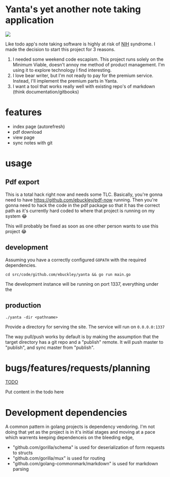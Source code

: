 # Yanta's yet another note taking application
![](https://media.giphy.com/media/wlEPdDuMQzSkE/giphy.gif)

Like todo app's note taking software is highly at risk of [NIH](https://en.wikipedia.org/wiki/Not_invented_here) syndrome. 
I made the decision to start this project for 3 reasons.

1. I needed some weekend code escapism. This project runs solely on the Minimum Viable, doesn't annoy me method of product management.  I'm using it to explore technology I find interesting.
2. I love bear writer, but I'm not ready to pay for the premium service. Instead, I'll implement the premium parts in Yanta.
3. I want a tool that works really well with existing repo's of markdown (think documentation/gitbooks)

# features
- index page (autorefresh)
- pdf download
- view page
- sync notes with git

# usage 
## Pdf export
This is a total hack right now and needs some TLC. Basically, you're gonna need to have https://github.com/ebuckley/pdf-now running. Then you're gonna need to hack the code in the pdf package so that it has the correct path as it's currently hard coded to where that project is running on my system :joy:

This will probably be fixed as soon as one other person wants to use this project :joy:

## development
Assuming you have a correctly configured `GOPATH` with the required dependencies.

```
cd src/code/github.com/ebuckley/yanta && go run main.go
```

The development instance will be running on port 1337, everything under the 

## production
```
./yanta -dir <pathname>
```

Provide a directory for serving the site. The service will run on `0.0.0.0:1337`

The way pull/push works by default is by making the assumption that the target directory has a git repo and a "publish" remote. It will push master to "publish", and sync master from "publish".

# bugs/features/requests/planning
[TODO](/page/docs/todo.md)

Put content in the todo here


# Development dependencies
A common pattern in golang projects is dependency vendoring. I'm not doing that yet as the project is in it's initial stages and moving at a pace which warrents keeping dependenceis on the bleeding edge,

-	"github.com/gorilla/schema" is used for deserialization of form requests to structs
-	"github.com/gorilla/mux" is used for routing
-	"github.com/golang-commonmark/markdown" is used for markdown parsing
